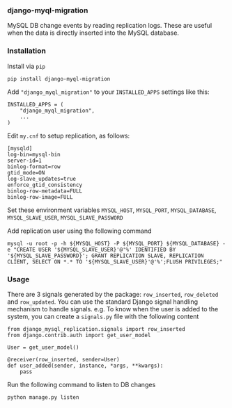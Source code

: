 ### django-myql-migration
MySQL DB change events by reading replication logs. These are useful when the data is directly inserted into the MySQL database.

### Installation

Install via `pip`

`pip install django-myql-migration`

Add `"django_myql_migration"` to your `INSTALLED_APPS` settings like this:

```
INSTALLED_APPS = (
    "django_myql_migration",
    ...
)
```

Edit `my.cnf` to setup replication, as follows:
```
[mysqld]
log-bin=mysql-bin
server-id=1
binlog-format=row
gtid_mode=ON
log-slave_updates=true
enforce_gtid_consistency
binlog-row-metadata=FULL
binlog-row-image=FULL
```

Set these environment variables `MYSQL_HOST`, `MYSQL_PORT`, `MYSQL_DATABASE`, `MYSQL_SLAVE_USER`, `MYSQL_SLAVE_PASSWORD`

Add replication user using the following command

`mysql -u root -p -h ${MYSQL_HOST} -P ${MYSQL_PORT} ${MYSQL_DATABASE} -e "CREATE USER '${MYSQL_SLAVE_USER}'@'%' IDENTIFIED BY '${MYSQL_SLAVE_PASSWORD}'; GRANT REPLICATION SLAVE, REPLICATION CLIENT, SELECT ON *.* TO '${MYSQL_SLAVE_USER}'@'%';FLUSH PRIVILEGES;"`


### Usage

There are 3 signals generated by the package: `row_inserted`, `row_deleted` and `row_updated`. You can use the standard Django signal handling mechanism to handle signals. e.g. To know when the user is added to the system, you can create a `signals.py` file with the following content

```
from django_mysql_replication.signals import row_inserted
from django.contrib.auth import get_user_model

User = get_user_model()

@receiver(row_inserted, sender=User)
def user_added(sender, instance, *args, **kwargs):
    pass

```

Run the following command to listen to DB changes

`python manage.py listen`